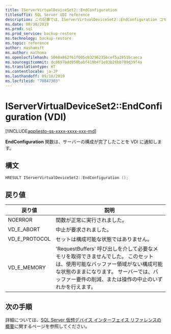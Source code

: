 ```yaml
---
title: IServerVirtualDeviceSet2::EndConfiguration
titlesuffix: SQL Server VDI reference
description: この記事では、IServerVirtualDeviceSet2::EndConfiguration コマンドのリファレンスを提供します。
ms.date: 08/30/2019
ms.prod: sql
ms.prod_service: backup-restore
ms.technology: backup-restore
ms.topic: reference
author: mashamsft
ms.author: mathoma
ms.openlocfilehash: 5060a862f61f005c83296235bcef5a2851bcaeca
ms.sourcegitcommit: dc8697bdd950babf419b4f1e93b26bb789d39f4a
ms.translationtype: HT
ms.contentlocale: ja-JP
ms.lasthandoff: 09/10/2019
ms.locfileid: "70847303"
---
```

# <a name="iservervirtualdeviceset2endconfiguration-vdi"></a>IServerVirtualDeviceSet2::EndConfiguration (VDI)

[!INCLUDE[appliesto-ss-xxxx-xxxx-xxx-md](../../../includes/appliesto-ss-xxxx-xxxx-xxx-md.md)]

**EndConfiguration** 関数は、サーバーの構成が完了したことを VDI に通知します。

## <a name="syntax"></a>構文

```c
HRESULT IServerVirtualDeviceSet2::EndConfiguration ();
```

## <a name="return-value"></a>戻り値

|戻り値 | 説明 |
|---|---|
| NOERROR | 関数が正常に実行されました。 |
| VD_E_ABORT | 中止が要求されました。 |
| VD_E_PROTOCOL | セットは構成可能な状態ではありません。 |
| VD_E_MEMORY | 'RequestBuffers' 呼び出しを介して必要なメモリを取得できませんでした。 このセットは、使用可能なバッファー領域がない構成可能な状態のままになります。 サーバーでは、バッファー要件の削減、または操作の中止のいずれかを行えます。 |

## <a name="next-steps"></a>次の手順

詳細については、[SQL Server 仮想デバイス インターフェイス リファレンスの概要](reference-virtual-device-interface.md)に関するページを参照してください。